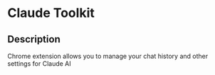 # Claude Toolkit

## Description
Chrome extension allows you to manage your chat history and other settings for Claude AI